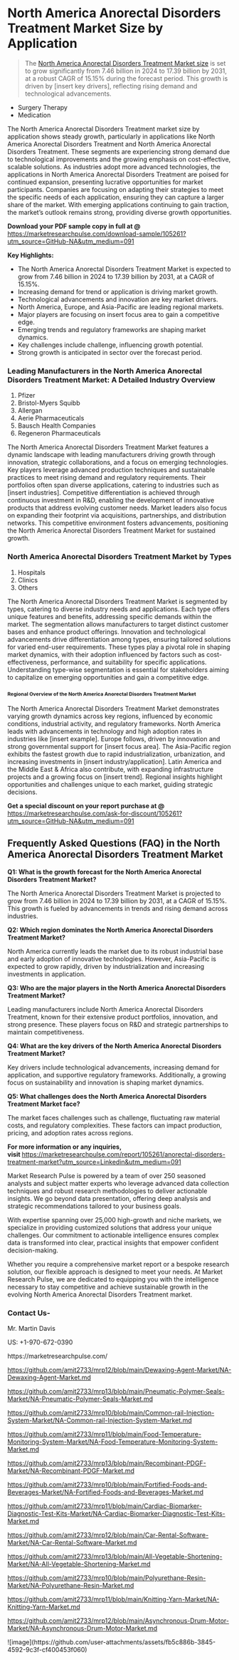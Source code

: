 <h1>North America Anorectal Disorders Treatment Market&nbsp;Size by Application</h1><blockquote><p>The <a href="https://marketresearchpulse.com/download-sample/105261?utm_source=GitHub-NA&amp;utm_medium=091">North America Anorectal Disorders Treatment Market size</a> is set to grow significantly from 7.46 billion in 2024 to 17.39 billion by 2031, at a robust CAGR of 15.15% during the forecast period. This growth is driven by [insert key drivers], reflecting rising demand and technological advancements.</p></blockquote><ul><li>Surgery Therapy<li> Medication</li></ul><p>The North America Anorectal Disorders Treatment market size by application shows steady growth, particularly in applications like North America Anorectal Disorders Treatment and North America Anorectal Disorders Treatment. These segments are experiencing strong demand due to technological improvements and the growing emphasis on cost-effective, scalable solutions. As industries adopt more advanced technologies, the applications in North America Anorectal Disorders Treatment are poised for continued expansion, presenting lucrative opportunities for market participants. Companies are focusing on adapting their strategies to meet the specific needs of each application, ensuring they can capture a larger share of the market. With emerging applications continuing to gain traction, the market’s outlook remains strong, providing diverse growth opportunities.</p><p><strong>Download your PDF sample copy in full at @ </strong><a href="https://marketresearchpulse.com/download-sample/105261?utm_source=GitHub-NA&amp;utm_medium=091">https://marketresearchpulse.com/download-sample/105261?utm_source=GitHub-NA&amp;utm_medium=091</a></p><p><strong>Key Highlights: </strong></p><ul><li>The North America Anorectal Disorders Treatment Market is expected to grow from 7.46 billion in 2024 to 17.39 billion by 2031, at a CAGR of 15.15%.</li><li>Increasing demand for trend or application is driving market growth.</li><li>Technological advancements and innovation are key market drivers.</li><li>North America, Europe, and Asia-Pacific are leading regional markets.</li><li>Major players are focusing on insert focus area to gain a competitive edge.</li><li>Emerging trends and regulatory frameworks are shaping market dynamics.</li><li>Key challenges include challenge, influencing growth potential.</li><li>Strong growth is anticipated in sector over the forecast period.</li></ul><h3>Leading Manufacturers in the North America Anorectal Disorders Treatment Market: A Detailed Industry Overview</h3><ol><li>Pfizer</li><li>Bristol-Myers Squibb</li><li>Allergan</li><li>Aerie Pharmaceuticals</li><li>Bausch Health Companies</li><li>Regeneron Pharmaceuticals</li></ol><div class="flex max-w-full flex-col flex-grow"><div class="min-h-8 text-message flex w-full flex-col items-end gap-2 whitespace-normal break-words [.text-message+&amp;]:mt-5" dir="auto" data-message-author-role="assistant" data-message-id="fd8432e4-4910-450d-b182-61b7bfb0a01f" data-message-model-slug="gpt-4o"><div class="flex w-full flex-col gap-1 empty:hidden first:pt-[3px]"><div class="markdown prose w-full break-words dark:prose-invert light"><p>The North America Anorectal Disorders Treatment Market features a dynamic landscape with leading manufacturers driving growth through innovation, strategic collaborations, and a focus on emerging technologies. Key players leverage advanced production techniques and sustainable practices to meet rising demand and regulatory requirements. Their portfolios often span diverse applications, catering to industries such as [insert industries]. Competitive differentiation is achieved through continuous investment in R&amp;D, enabling the development of innovative products that address evolving customer needs. Market leaders also focus on expanding their footprint via acquisitions, partnerships, and distribution networks. This competitive environment fosters advancements, positioning the North America Anorectal Disorders Treatment Market for sustained growth.</p></div></div></div></div><h3>North America Anorectal Disorders Treatment Market by Types</h3><ol><li>Hospitals<li> Clinics<li> Others</li></ol><div class="flex max-w-full flex-col flex-grow"><div class="min-h-8 text-message flex w-full flex-col items-end gap-2 whitespace-normal break-words [.text-message+&amp;]:mt-5" dir="auto" data-message-author-role="assistant" data-message-id="084470be-0bb7-4664-bddf-5156b4f41249" data-message-model-slug="gpt-4o-mini"><div class="flex w-full flex-col gap-1 empty:hidden first:pt-[3px]"><div class="markdown prose w-full break-words dark:prose-invert light"><p>The North America Anorectal Disorders Treatment Market is segmented by types, catering to diverse industry needs and applications. Each type offers unique features and benefits, addressing specific demands within the market. The segmentation allows manufacturers to target distinct customer bases and enhance product offerings. Innovation and technological advancements drive differentiation among types, ensuring tailored solutions for varied end-user requirements. These types play a pivotal role in shaping market dynamics, with their adoption influenced by factors such as cost-effectiveness, performance, and suitability for specific applications. Understanding type-wise segmentation is essential for stakeholders aiming to capitalize on emerging opportunities and gain a competitive edge.</p></div></div></div></div><h3><span style="font-size: 11px;">Regional Overview of the North America Anorectal Disorders Treatment Market</span></h3><div class="flex max-w-full flex-col flex-grow"><div class="min-h-8 text-message flex w-full flex-col items-end gap-2 whitespace-normal break-words [.text-message+&amp;]:mt-5" dir="auto" data-message-author-role="assistant" data-message-id="e9038762-ce64-4e30-91c9-9bd413514231" data-message-model-slug="gpt-4o-mini"><div class="flex w-full flex-col gap-1 empty:hidden first:pt-[3px]"><div class="markdown prose w-full break-words dark:prose-invert light"><p>The North America Anorectal Disorders Treatment Market demonstrates varying growth dynamics across key regions, influenced by economic conditions, industrial activity, and regulatory frameworks. North America leads with advancements in technology and high adoption rates in industries like [insert example]. Europe follows, driven by innovation and strong governmental support for [insert focus area]. The Asia-Pacific region exhibits the fastest growth due to rapid industrialization, urbanization, and increasing investments in [insert industry/application]. Latin America and the Middle East &amp; Africa also contribute, with expanding infrastructure projects and a growing focus on [insert trend]. Regional insights highlight opportunities and challenges unique to each market, guiding strategic decisions.</p></div></div></div></div><p><strong>Get a special discount on your report purchase at @ </strong><a href="https://marketresearchpulse.com/ask-for-discount/105261?utm_source=GitHub-NA&amp;utm_medium=091">https://marketresearchpulse.com/ask-for-discount/105261?utm_source=GitHub-NA&amp;utm_medium=091</a></p><h2>Frequently Asked Questions (FAQ) in the North America Anorectal Disorders Treatment Market</h2><p><strong>Q1: What is the growth forecast for the North America Anorectal Disorders Treatment Market?</strong></p><p>The North America Anorectal Disorders Treatment Market is projected to grow from 7.46 billion in 2024 to 17.39 billion by 2031, at a CAGR of 15.15%. This growth is fueled by advancements in trends and rising demand across industries.</p><p><strong>Q2: Which region dominates the North America Anorectal Disorders Treatment Market?</strong></p><p>North America currently leads the market due to its robust industrial base and early adoption of innovative technologies. However, Asia-Pacific is expected to grow rapidly, driven by industrialization and increasing investments in application.</p><p><strong>Q3: Who are the major players in the North America Anorectal Disorders Treatment Market?</strong></p><p>Leading manufacturers include North America Anorectal Disorders Treatment, known for their extensive product portfolios, innovation, and strong presence. These players focus on R&amp;D and strategic partnerships to maintain competitiveness.</p><p><strong>Q4: What are the key drivers of the North America Anorectal Disorders Treatment Market?</strong></p><p>Key drivers include technological advancements, increasing demand for application, and supportive regulatory frameworks. Additionally, a growing focus on sustainability and innovation is shaping market dynamics.</p><p><strong>Q5: What challenges does the North America Anorectal Disorders Treatment Market face?</strong></p><p>The market faces challenges such as challenge, fluctuating raw material costs, and regulatory complexities. These factors can impact production, pricing, and adoption rates across regions.</p><p><strong>For more information or any inquiries, visit&nbsp;</strong><a href="https://marketresearchpulse.com/report/105261/anorectal-disorders-treatment-market?utm_source=Linkedin&utm_medium=091">https://marketresearchpulse.com/report/105261/anorectal-disorders-treatment-market?utm_source=Linkedin&utm_medium=091</a></p><p>Market Research Pulse is powered by a team of over 250 seasoned analysts and subject matter experts who leverage advanced data collection techniques and robust research methodologies to deliver actionable insights. We go beyond data presentation, offering deep analysis and strategic recommendations tailored to your business goals.</p><p>With expertise spanning over 25,000 high-growth and niche markets, we specialize in providing customized solutions that address your unique challenges. Our commitment to actionable intelligence ensures complex data is transformed into clear, practical insights that empower confident decision-making.</p><p>Whether you require a comprehensive market report or a bespoke research solution, our flexible approach is designed to meet your needs. At Market Research Pulse, we are dedicated to equipping you with the intelligence necessary to stay competitive and achieve sustainable growth in the evolving North America Anorectal Disorders Treatment market.</p><h3><strong>Contact Us-</strong></h3><p>Mr. Martin Davis</p><p>US: +1-970-672-0390</p><p>https://marketresearchpulse.com/</p><p><a href="https://github.com/amit2733/mrp12/blob/main/Dewaxing-Agent-Market/NA-Dewaxing-Agent-Market.md">https://github.com/amit2733/mrp12/blob/main/Dewaxing-Agent-Market/NA-Dewaxing-Agent-Market.md</a></p><p><a href="https://github.com/amit2733/mrp13/blob/main/Pneumatic-Polymer-Seals-Market/NA-Pneumatic-Polymer-Seals-Market.md">https://github.com/amit2733/mrp13/blob/main/Pneumatic-Polymer-Seals-Market/NA-Pneumatic-Polymer-Seals-Market.md</a></p><p><a href="https://github.com/amit2733/mrp10/blob/main/Common-rail-Injection-System-Market/NA-Common-rail-Injection-System-Market.md">https://github.com/amit2733/mrp10/blob/main/Common-rail-Injection-System-Market/NA-Common-rail-Injection-System-Market.md</a></p><p><a href="https://github.com/amit2733/mrp11/blob/main/Food-Temperature-Monitoring-System-Market/NA-Food-Temperature-Monitoring-System-Market.md">https://github.com/amit2733/mrp11/blob/main/Food-Temperature-Monitoring-System-Market/NA-Food-Temperature-Monitoring-System-Market.md</a></p><p><a href="https://github.com/amit2733/mrp13/blob/main/Recombinant-PDGF-Market/NA-Recombinant-PDGF-Market.md">https://github.com/amit2733/mrp13/blob/main/Recombinant-PDGF-Market/NA-Recombinant-PDGF-Market.md</a></p><p><a href="https://github.com/amit2733/mrp10/blob/main/Fortified-Foods-and-Beverages-Market/NA-Fortified-Foods-and-Beverages-Market.md">https://github.com/amit2733/mrp10/blob/main/Fortified-Foods-and-Beverages-Market/NA-Fortified-Foods-and-Beverages-Market.md</a></p><p><a href="https://github.com/amit2733/mrp11/blob/main/Cardiac-Biomarker-Diagnostic-Test-Kits-Market/NA-Cardiac-Biomarker-Diagnostic-Test-Kits-Market.md">https://github.com/amit2733/mrp11/blob/main/Cardiac-Biomarker-Diagnostic-Test-Kits-Market/NA-Cardiac-Biomarker-Diagnostic-Test-Kits-Market.md</a></p><p><a href="https://github.com/amit2733/mrp12/blob/main/Car-Rental-Software-Market/NA-Car-Rental-Software-Market.md">https://github.com/amit2733/mrp12/blob/main/Car-Rental-Software-Market/NA-Car-Rental-Software-Market.md</a></p><p><a href="https://github.com/amit2733/mrp13/blob/main/All-Vegetable-Shortening-Market/NA-All-Vegetable-Shortening-Market.md">https://github.com/amit2733/mrp13/blob/main/All-Vegetable-Shortening-Market/NA-All-Vegetable-Shortening-Market.md</a></p><p><a href="https://github.com/amit2733/mrp10/blob/main/Polyurethane-Resin-Market/NA-Polyurethane-Resin-Market.md">https://github.com/amit2733/mrp10/blob/main/Polyurethane-Resin-Market/NA-Polyurethane-Resin-Market.md</a></p><p><a href="https://github.com/amit2733/mrp11/blob/main/Knitting-Yarn-Market/NA-Knitting-Yarn-Market.md">https://github.com/amit2733/mrp11/blob/main/Knitting-Yarn-Market/NA-Knitting-Yarn-Market.md</a></p><p><a href="https://github.com/amit2733/mrp12/blob/main/Asynchronous-Drum-Motor-Market/NA-Asynchronous-Drum-Motor-Market.md">https://github.com/amit2733/mrp12/blob/main/Asynchronous-Drum-Motor-Market/NA-Asynchronous-Drum-Motor-Market.md</a></p>
![image](https://github.com/user-attachments/assets/fb5c886b-3845-4592-9c3f-cf400453f060)
